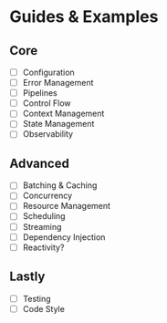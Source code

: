 # Guides & Examples

## Core
- [ ] Configuration
- [ ] Error Management
- [ ] Pipelines
- [ ] Control Flow
- [ ] Context Management
- [ ] State Management
- [ ] Observability

## Advanced
- [ ] Batching & Caching
- [ ] Concurrency
- [ ] Resource Management
- [ ] Scheduling
- [ ] Streaming
- [ ] Dependency Injection
- [ ] Reactivity? 

## Lastly
- [ ] Testing
- [ ] Code Style